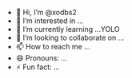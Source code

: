 - 👋 Hi, I’m @xodbs2
- 👀 I’m interested in ...
- 🌱 I’m currently learning ...YOLO
- 💞️ I’m looking to collaborate on ...
- 📫 How to reach me ...
- 😄 Pronouns: ...
- ⚡ Fun fact: ...

<!---
xodbs2/xodbs2 is a ✨ special ✨ repository because its `README.md` (this file) appears on your GitHub profile.
You can click the Preview link to take a look at your changes.
--->

